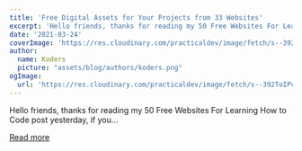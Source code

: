 ```yaml
---
title: 'Free Digital Assets for Your Projects from 33 Websites'
excerpt: 'Hello friends, thanks for reading my 50 Free Websites For Learning How to Code post yesterday, if you...'
date: '2021-03-24'
coverImage: 'https://res.cloudinary.com/practicaldev/image/fetch/s--392ToIPu--/c_imagga_scale,f_auto,fl_progressive,h_420,q_auto,w_1000/https://dev-to-uploads.s3.amazonaws.com/uploads/articles/t7r629bwhddszjeq7dwj.png'
author:
  name: Koders
  picture: "assets/blog/authors/koders.png"
ogImage:
  url: 'https://res.cloudinary.com/practicaldev/image/fetch/s--392ToIPu--/c_imagga_scale,f_auto,fl_progressive,h_420,q_auto,w_1000/https://dev-to-uploads.s3.amazonaws.com/uploads/articles/t7r629bwhddszjeq7dwj.png'
---
```


Hello friends, thanks for reading my 50 Free Websites For Learning How to Code post yesterday, if you...

[Read more](https://dev.to/hulyakarakaya/websites-for-free-illustrations-5ac9)
